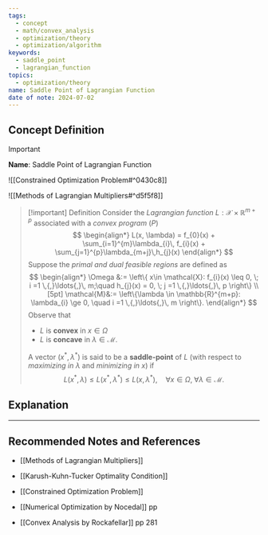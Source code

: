 ```yaml
---
tags:
  - concept
  - math/convex_analysis
  - optimization/theory
  - optimization/algorithm
keywords:
  - saddle_point
  - lagrangian_function
topics:
  - optimization/theory
name: Saddle Point of Lagrangian Function
date of note: 2024-07-02
---
```


## Concept Definition

>[!important]
>**Name**: Saddle Point of Lagrangian Function

![[Constrained Optimization Problem#^0430c8]]

![[Methods of Lagrangian Multipliers#^d5f5f8]]

>[!important] Definition
>Consider the *Lagrangian function* $L: \mathcal{X} \times \mathbb{R}^{m+p}$ associated with a *convex program* $(P)$
>$$
>\begin{align*}
>L(x, \lambda) = f_{0}(x) + \sum_{i=1}^{m}\lambda_{i}\, f_{i}(x) + \sum_{j=1}^{p}\lambda_{m+j}\,h_{j}(x)
\end{align*}
>$$ 
>Suppose the *primal and dual feasible regions* are defined as 
>$$
>\begin{align*}
>\Omega &:= \left\{ x\in \mathcal{X}:  f_{i}(x) \leq 0, \; i =1 \,{,}\ldots{,}\, m;\quad h_{j}(x) = 0, \; j =1 \,{,}\ldots{,}\, p \right\} \\[5pt]
> \mathcal{M}&:= \left\{\lambda \in \mathbb{R}^{m+p}: \lambda_{i} \ge 0, \quad i =1 \,{,}\ldots{,}\, m \right\}.  
>\end{align*}
>$$
>Observe that
>-  $L$ is **convex** in $x\in \Omega$
>- $L$ is **concave** in $\lambda \in \mathcal{M}.$
>  
>A vector $(x^{*}, \lambda^{*})$ is said to be a **saddle-point** of $L$ (with respect to *maximizing in* $\lambda$ and *minimizing in $x$*) if
>$$
> L(x^{*}, \lambda) \le L(x^{*}, \lambda^{*}) \le L(x, \lambda^{*}), \quad \forall x\in \Omega, \; \forall \lambda \in \mathcal{M}.
>$$



## Explanation





-----------
##  Recommended Notes and References


- [[Methods of Lagrangian Multipliers]]
- [[Karush-Kuhn-Tucker Optimality Condition]]


- [[Constrained Optimization Problem]]

- [[Numerical Optimization by Nocedal]] pp 
- [[Convex Analysis by Rockafellar]] pp 281